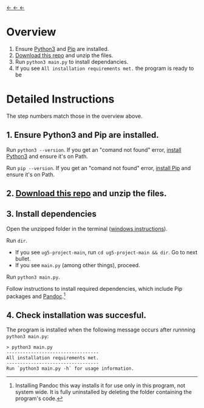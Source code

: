 [← ← ←](../../../#installation)
# Overview 
1. Ensure [Python3](https://www.python.org/) and [Pip](https://pypi.org/project/pip/) are installed.
2. [Download this repo](https://github.com/lewisforbes/ug5-project/archive/refs/heads/main.zip) and unzip the files.
3. Run `python3 main.py` to install dependancies.
4. If you see `All installation requirements met.` the program is ready to be

# Detailed Instructions
The step numbers match those in the overview above.

## 1. Ensure Python3 and Pip are installed.
Run ``python3 --version``. If you get an "comand not found" error, [install Python3](https://www.python.org/) and ensure it's on Path.

Run ``pip --version``. If you get an "comand not found" error, [install Pip](https://pypi.org/project/pip/) and ensure it's on Path.

## 2. [Download this repo](https://github.com/lewisforbes/ug5-project/archive/refs/heads/main.zip) and unzip the files.

## 3. Install dependencies
Open the unzipped folder in the terminal ([windows instructions](https://www.wikihow.com/Open-a-Folder-in-Cmd)). 

Run ``dir``. 
- If you see ``ug5-project-main``, run ``cd ug5-project-main && dir``. Go to next bullet.
- If you see ``main.py`` (among other things), proceed.

Run ``python3 main.py``. 

Follow instructions to install required dependencies, which include Pip packages and [Pandoc](https://pandoc.org/).[^1]
[^1]: Installing Pandoc this way installs it for use only in this program, not system wide. It is fully uninstalled by deleting the folder containing the program's code.

## 4. Check installation was succesful.
The program is installed when the following message occurs after runnning `python3 main.py`:

```
> python3 main.py
----------------------------------
All installation requirements met.
----------------------------------
Run `python3 main.py -h` for usage information.
```

